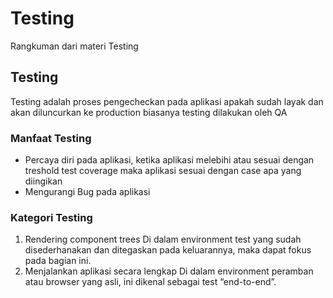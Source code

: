 # Testing

Rangkuman dari materi Testing

## Testing

Testing adalah proses pengecheckan pada aplikasi apakah sudah layak dan akan diluncurkan ke production biasanya testing dilakukan oleh QA

### Manfaat Testing

- Percaya diri pada aplikasi, ketika aplikasi melebihi atau sesuai dengan treshold test coverage maka aplikasi sesuai dengan case apa yang diingikan
- Mengurangi Bug pada aplikasi

### Kategori Testing

1. Rendering component trees
   Di dalam environment test yang sudah disederhanakan dan ditegaskan pada keluarannya, maka dapat fokus pada bagian ini.
2. Menjalankan aplikasi secara lengkap
   Di dalam environment peramban atau browser yang asli, ini dikenal sebagai test “end-to-end”.
